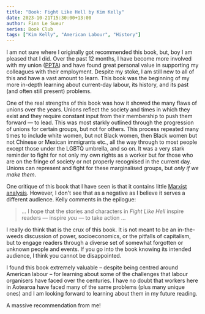 ```yaml
---
title: "Book: Fight Like Hell by Kim Kelly"
date: 2023-10-21T15:30:00+13:00
author: Finn Le Sueur
series: Book Club
tags: ["Kim Kelly", "American Labour", "History"]
---
```


I am not sure where I originally got recommended this book, but, boy I am pleased that I did. Over the past 12 months, I have become more involved with my union ([PPTA](https://www.ppta.org.nz/)) and have found great personal value in supporting my colleagues with their employment. Despite my stoke, I am still new to all of this and have a vast amount to learn. This book was the beginning of my more in-depth learning about current-day labour, its history, and its past (and often still present) problems.

<!--more-->

One of the real strengths of this book was how it showed the many flaws of unions over the years. Unions reflect the society and times in which they exist and they require constant input from their membership to push them forward — to lead. This was most starkly outlined through the progression of unions for certain groups, but not for others. This process repeated many times to include white women, but not Black women, then Black women but not Chinese or Mexican immigrants etc., all the way through to most people except those under the LGBTQ umbrella, and so on. It was a very stark reminder to fight for not only my own rights as a worker but for those who are on the fringe of society or not properly recognised in the current day. Unions can represent and fight for these marginalised groups, but _only if we make them_.

One critique of this book that I have seen is that it contains little [Marxist analysis](https://en.wikipedia.org/wiki/Marxism). However, I don't see that as a negative as I believe it serves a different audience. Kelly comments in the epilogue:

> ... I hope that the stories and characters in _Fight Like Hell_ inspire readers — inspire _you_ — to take action ...

I really do think that is the crux of this book. It is not meant to be an in-the-weeds discussion of power, socioeconomics, or the pitfalls of capitalism, but to engage readers through a diverse set of somewhat forgotten or unknown people and events. If you go into the book knowing its intended audience, I think you cannot be disappointed.

I found this book extremely valuable – despite being centred around American labour – for learning about some of the challenges that labour organisers have faced over the centuries. I have no doubt that workers here in Aotearoa have faced many of the same problems (plus many unique ones) and I am looking forward to learning about them in my future reading.

A massive recommendation from me!
